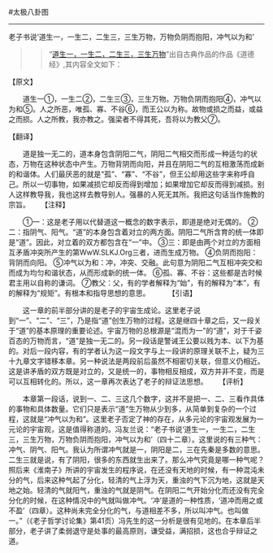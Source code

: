 #太极八卦图

---------------------------------

老子书说‘道生一，一生二，二生三，三生万物，万物负阴而抱阳，冲气以为和’

>> “[道生一，一生二，二生三，三生万物](https://www.slkj.org/c/10055.html)”出自古典作品的作品《道德经》,其内容全文如下：

【原文】
  
　　道生一①，一生二②，二生三③，三生万物。万物负阴而抱阳④，冲气以为和⑤。人之所恶，唯孤、寡、不谷⑥，而王公以为称。故物或损之而益，或益之而损。人之所教，我亦教之。强梁者不得其死，吾将以为教父⑦。
  
【翻译】
  
　　道是独一无二的，道本身包含阴阳二气，阴阳二气相交而形成一种适匀的状态，万物在这种状态中产生。万物背阴而向阳，并且在阴阳二气的互相激荡而成新的和谐体。人们最厌恶的就是“孤”、“寡”、“不谷”，但王公却用这些字来称呼自己。所以一切事物，如果减损它却反而得到增加；如果增加它却反而得到减损。别人这样教导我，我也这样去教导别人。强暴的人死无其所。我把这句话当作施教的宗旨。
　
【注释】
  
　　①一：这是老子用以代替道这一概念的数字表示，即道是绝对无偶的。 ②二：指阴气、阳气。“道”的本身包含着对立的两方面。阴阳二气所含育的统一体即是“道”。因此，对立着的双方都包含在“一”中。 ③三：即是由两个对立的方面相互矛盾冲突所产生的第WwW.SLKJ.Org三者，进而生成万物。 ④负阴而抱阳：背阴而向阳。 ⑤冲气以为和：冲，冲突、交融。此句意为阴阳二气互相冲突交和而成为均匀和谐状态，从而形成新的统一体。 ⑥孤、寡、不谷：这些都是古时候君主用以自称的谦词。 ⑦教父：父，有的学者解释为“始”，有的解释为“本”，有的解释为“规矩”。有根本和指导思想的意思。
　　
【引语】
  
　　这一章的前半部分讲的是老子的宇宙生成论。这里老子说到“一”、“二”、“三”，乃是指“道”创生万物的过程。这是继四十章之后，又一段关于“道”的基本原理的重要论述。宇宙万物的总根源是“混而为一”的“道”，对于千姿百态的万物而言，“道”是独一无二的。另一段话是警诫王公要以贱为本、以下为基的。对后一段内容，有的学者认为这一段文字与上一段讲的原理关联不上，疑为三十九章文字错移本章。另一种说法是两段前后虽然不相密切关联，但意义仍相近。这是讲矛盾的双方既是对立的，又是统一的，事物相反相成，双方并非不变，而是可以互相转化的。所以，这一章再次表达了老子的辩证法思想。
　
 【评析】
  
　　本章第一段话，说到一、二、三这几个数字，这并不是把一、二、三看作具体的事物和具体数量。它们只是表示“道”生万物从少到多，从简单到复杂的一个过程，这就是“冲气以为和”。这里老子否定了神的存在，从多元论的宇宙观发展为一元论的宇宙观，这是值得称道的。冯友兰说：“老子书说‘道生一，一生二，二生三，三生万物，万物负阴而抱阳，冲气以为和’（四十二章）。这里说的有三种气：冲气、阴气、阳气。我认为所谓冲气就是一，阴阳是二，三在先秦是多数的意思。二生三就是说，有了阴阳，很多的东西就生出来了。那么冲气究竟是哪一种气呢？照后来《淮南子》所讲的宇宙发生的程序说，在还没有天地的时候，有一种混沌未分的气，后来这种气起了分化，轻清的气上浮为天，重浊的气下沉为地，这就是天地之始。轻清的气就阳气，重浊的气就是阴气。在阴阳二气开始分化而还没有完全分化的时候，在这种情况中的气就叫做冲气。‘冲’是道的一种性质，‘道冲而用之或不盈’（四章）。这种尚未完全分化的气，与道相差不多，所以叫冲气。也叫做一。”（《老子哲学讨论集》第41页）冯先生的这一分析是很有见地的。在本章后半部分，老子讲了柔弱退守是处事的最高原则，谦受益，满招损，这也合乎辩证之道。
